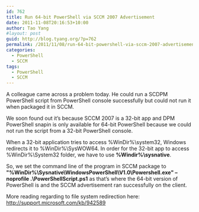 ```yaml
---
id: 762
title: Run 64-bit PowerShell via SCCM 2007 Advertisement
date: 2011-11-08T20:16:53+10:00
author: Tao Yang
#layout: post
guid: http://blog.tyang.org/?p=762
permalink: /2011/11/08/run-64-bit-powershell-via-sccm-2007-advertisement/
categories:
  - PowerShell
  - SCCM
tags:
  - PowerShell
  - SCCM
---
```

A colleague came across a problem today. He could run a SCDPM PowerShell script from PowerShell console successfully but could not run it when packaged it in SCCM.

We soon found out it’s because SCCM 2007 is a 32-bit app and DPM PowerShell snapin is only available for 64-bit PowerShell because we could not run the script from a 32-bit PowerShell console.

When a 32-bit application tries to access %WinDir%\system32, Windows redirects it to %WinDir%\SysWOW64. In order for the 32-bit app to access %WinDir%\System32 folder, we have to use <strong>%Windir%\sysnative</strong>.

So, we set the command line of the program in SCCM package to <strong>"%WinDir%\Sysnative\WindowsPowerShell\V1.0\Powershell.exe" –noprofile .\PowerShellScript.ps1</strong> as that’s where the 64-bit version of PowerShell is and the SCCM advertisement ran successfully on the client.

More reading regarding to file system redirection here: <a title="http://support.microsoft.com/kb/942589" href="http://support.microsoft.com/kb/942589">http://support.microsoft.com/kb/942589</a>